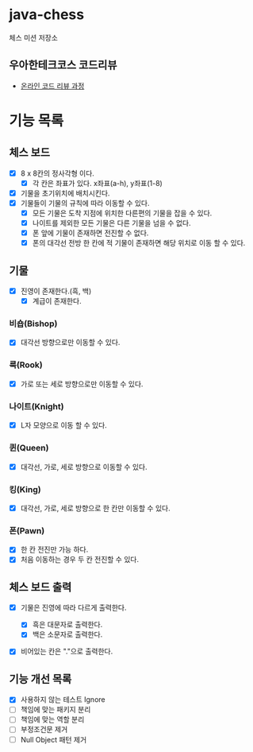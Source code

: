 # java-chess

체스 미션 저장소

## 우아한테크코스 코드리뷰

- [온라인 코드 리뷰 과정](https://github.com/woowacourse/woowacourse-docs/blob/master/maincourse/README.md)

# 기능 목록
## 체스 보드
  - [X] 8 x 8칸의 정사각형 이다.
    - [X] 각 칸은 좌표가 있다. x좌표(a-h), y좌표(1-8)
  - [X] 기물을 초기위치에 배치시킨다.
  - [X] 기물들이 기물의 규칙에 따라 이동할 수 있다.
    - [X] 모든 기물은 도착 지점에 위치한 다른편의 기물을 잡을 수 있다.
    - [X] 나이트를 제외한 모든 기물은 다른 기물을 넘을 수 없다.
    - [X] 폰 앞에 기물이 존재하면 전진할 수 없다.
    - [X] 폰의 대각선 전방 한 칸에 적 기물이 존재하면 해당 위치로 이동 할 수 있다.

## 기물
  - [X] 진영이 존재한다.(흑, 백)
    - [X] 계급이 존재한다.

### 비숍(Bishop)
- [X] 대각선 방향으로만 이동할 수 있다.
### 룩(Rook)
- [X] 가로 또는 세로 방향으로만 이동할 수 있다.
### 나이트(Knight)
- [X] L자 모양으로 이동 할 수 있다.
### 퀸(Queen)
- [X] 대각선, 가로, 세로 방향으로 이동할 수 있다.
### 킹(King)
- [X] 대각선, 가로, 세로 방향으로 한 칸만 이동할 수 있다.
### 폰(Pawn)
- [X] 한 칸 전진만 가능 하다.
- [X] 처음 이동하는 경우 두 칸 전진할 수 있다.

## 체스 보드 출력
  - [X] 기물은 진영에 따라 다르게 출력한다.
    - [X] 흑은 대문자로 출력한다.
    - [X] 백은 소문자로 출력한다.
  - [X] 비어있는 칸은 "."으로 출력한다.


## 기능 개선 목록
- [X] 사용하지 않는 테스트 Ignore
- [ ] 책임에 맞는 패키지 분리
- [ ] 책임에 맞는 역할 분리 
- [ ] 부정조건문 제거
- [ ] Null Object 패턴 제거
